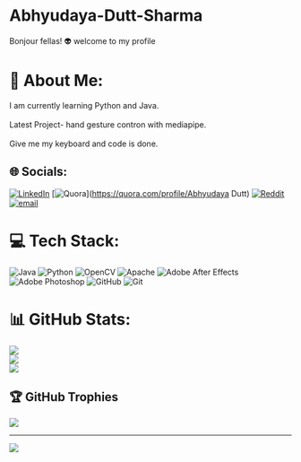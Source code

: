 # Abhyudaya-Dutt-Sharma
Bonjour fellas! 👽 welcome to my profile 

# 💫 About Me:
I am currently learning Python and Java.<br><br>Latest Project- hand gesture contron with mediapipe.<br><br>Give me my keyboard and code is done. 


## 🌐 Socials:
[![LinkedIn](https://img.shields.io/badge/LinkedIn-%230077B5.svg?logo=linkedin&logoColor=white)](https://linkedin.com/in/Abhyudaya) [![Quora](https://img.shields.io/badge/Quora-%23B92B27.svg?logo=Quora&logoColor=white)](https://quora.com/profile/Abhyudaya Dutt) [![Reddit](https://img.shields.io/badge/Reddit-%23FF4500.svg?logo=Reddit&logoColor=white)](https://reddit.com/user/DEADman2007) [![email](https://img.shields.io/badge/Email-D14836?logo=gmail&logoColor=white)](mailto:dogged.coder@gmail.com) 

# 💻 Tech Stack:
![Java](https://img.shields.io/badge/java-%23ED8B00.svg?style=for-the-badge&logo=openjdk&logoColor=white) ![Python](https://img.shields.io/badge/python-3670A0?style=for-the-badge&logo=python&logoColor=ffdd54) ![OpenCV](https://img.shields.io/badge/opencv-%23white.svg?style=for-the-badge&logo=opencv&logoColor=white) ![Apache](https://img.shields.io/badge/apache-%23D42029.svg?style=for-the-badge&logo=apache&logoColor=white) ![Adobe After Effects](https://img.shields.io/badge/Adobe%20After%20Effects-9999FF.svg?style=for-the-badge&logo=Adobe%20After%20Effects&logoColor=white) ![Adobe Photoshop](https://img.shields.io/badge/adobe%20photoshop-%2331A8FF.svg?style=for-the-badge&logo=adobe%20photoshop&logoColor=white) ![GitHub](https://img.shields.io/badge/github-%23121011.svg?style=for-the-badge&logo=github&logoColor=white) ![Git](https://img.shields.io/badge/git-%23F05033.svg?style=for-the-badge&logo=git&logoColor=white)
# 📊 GitHub Stats:
![](https://github-readme-stats.vercel.app/api?username=Abhyudaya&theme=dark&hide_border=false&include_all_commits=false&count_private=false)<br/>
![](https://nirzak-streak-stats.vercel.app/?user=Abhyudaya&theme=dark&hide_border=false)<br/>
![](https://github-readme-stats.vercel.app/api/top-langs/?username=Abhyudaya&theme=dark&hide_border=false&include_all_commits=false&count_private=false&layout=compact)

## 🏆 GitHub Trophies
![](https://github-profile-trophy.vercel.app/?username=Abhyudaya&theme=radical&no-frame=false&no-bg=false&margin-w=4)

---
[![](https://visitcount.itsvg.in/api?id=Abhyudaya&icon=2&color=3)](https://visitcount.itsvg.in)


